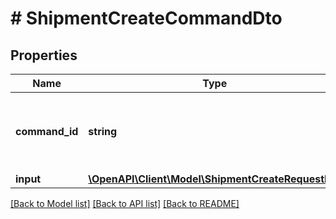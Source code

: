 # # ShipmentCreateCommandDto

## Properties

Name | Type | Description | Notes
------------ | ------------- | ------------- | -------------
**command_id** | **string** | Command UUID. If empty, then system generate new one. | [optional]
**input** | [**\OpenAPI\Client\Model\ShipmentCreateRequestDto**](ShipmentCreateRequestDto.md) |  |

[[Back to Model list]](../../README.md#models) [[Back to API list]](../../README.md#endpoints) [[Back to README]](../../README.md)
